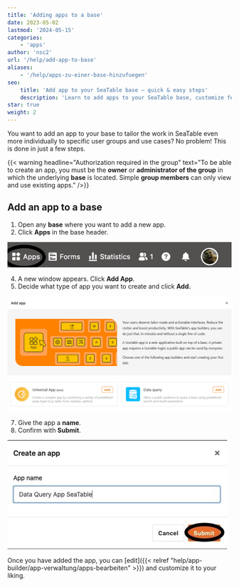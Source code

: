 ```yaml
---
title: 'Adding apps to a base'
date: 2023-05-02
lastmod: '2024-05-15'
categories:
    - 'apps'
author: 'nsc2'
url: '/help/add-app-to-base'
aliases:
    - '/help/apps-zu-einer-base-hinzufuegen'
seo:
    title: 'Add app to your SeaTable base – quick & easy steps'
    description: 'Learn to add apps to your SeaTable base, customize features for teams or use cases, and manage everything from the Apps menu.'
star: true
weight: 2
---
```


You want to add an app to your base to tailor the work in SeaTable even more individually to specific user groups and use cases? No problem! This is done in just a few steps.

{{< warning  headline="Authorization required in the group"  text="To be able to create an app, you must be the **owner** or **administrator of the group** in which the underlying **base** is located. Simple **group members** can only view and use existing apps." />}}

## Add an app to a base

1. Open any **base** where you want to add a new app.
2. Click **Apps** in the base header.

![Click apps in the base header](images/click-apps-in-the-base-header.jpg)

4. A new window appears. Click **Add App**.
5. Decide what type of app you want to create and click **Add.**

![Dialog box for adding apps](images/Add-App.png)

7. Give the app a **name**.
8. Confirm with **Submit**.

![Name the app and confirm with Submit](images/confirm-to-add-app-to-base.jpg)

Once you have added the app, you can [edit]({{< relref "help/app-builder/app-verwaltung/apps-bearbeiten" >}}) and customize it to your liking.
